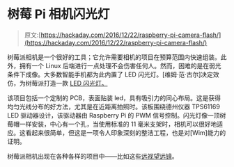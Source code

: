 # 树莓 Pi 相机闪光灯

> 原文:[https://hackaday.com/2016/12/22/raspberry-pi-camera-flash/](https://hackaday.com/2016/12/22/raspberry-pi-camera-flash/)

树莓派相机是一个很好的工具；它允许需要相机的项目在预算范围内快速组装。此外，拥有一个 Linux 后端进行一点处理不会伤害任何人。然而，困难的是在弱光条件下成像。大多数智能手机都为此内置了 LED 闪光灯。[维姆·范·古尔]决定效仿，为树莓派打造一款 [LED 闪光灯。](https://phyx.be/RPI_HAT_FLASH/)

该项目包括一个定制的 PCB，表面贴装 led，具有吸引力的同心布局。这是获得均匀光线分布的好方法，尤其是在近距离拍照时。该板围绕德州仪器 TPS61169 LED 驱动器设计，该驱动器由 Raspberry Pi 的 PWM 信号控制。闪光灯像一顶树莓帽一样安装，中心有一个孔，当使用标准的 11 毫米支架时，相机可以很好地适应。这看起来很简单，但这是一项令人印象深刻的整洁工程，也是对[Wim]能力的证明。

树莓派相机出现在各种各样的项目中——比如这些[远视望远镜](http://hackaday.com/2016/01/11/pinoculars-a-farseeing-pi-camera/)。